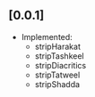 ## [0.0.1]
- Implemented:
    - stripHarakat
    - stripTashkeel
    - stripDiacritics
    - stripTatweel
    - stripShadda